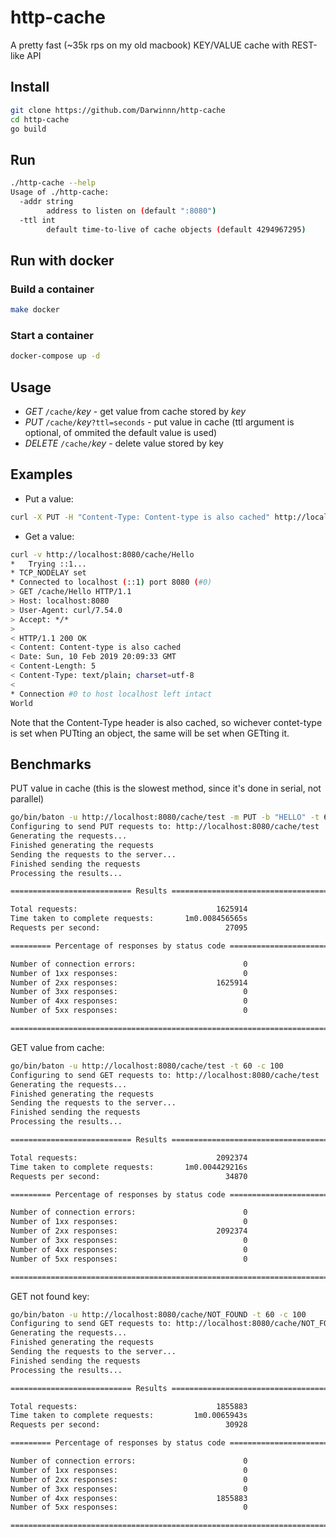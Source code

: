 # http-cache

A pretty fast (~35k rps on my old macbook) KEY/VALUE cache with REST-like API

## Install

```bash
git clone https://github.com/Darwinnn/http-cache
cd http-cache
go build
```

## Run

```bash
./http-cache --help
Usage of ./http-cache:
  -addr string
    	address to listen on (default ":8080")
  -ttl int
    	default time-to-live of cache objects (default 4294967295)
```

## Run with docker

### Build a container

```bash
make docker
```

### Start a container

```bash
docker-compose up -d
```

## Usage

- *GET* `/cache/`*key* - get value from cache stored by *key*
- *PUT* `/cache/`*key*`?ttl=seconds` - put value in cache (ttl argument is optional, of ommited the default value is used)
- *DELETE* `/cache/`*key* - delete value stored by key


## Examples

- Put a value:

```bash
curl -X PUT -H "Content-Type: Content-type is also cached" http://localhost:8080/cache/Hello -d "World"
```

- Get a value:

```bash
curl -v http://localhost:8080/cache/Hello
*   Trying ::1...
* TCP_NODELAY set
* Connected to localhost (::1) port 8080 (#0)
> GET /cache/Hello HTTP/1.1
> Host: localhost:8080
> User-Agent: curl/7.54.0
> Accept: */*
>
< HTTP/1.1 200 OK
< Content: Content-type is also cached
< Date: Sun, 10 Feb 2019 20:09:33 GMT
< Content-Length: 5
< Content-Type: text/plain; charset=utf-8
<
* Connection #0 to host localhost left intact
World
```

Note that the Content-Type header is also cached, so wichever contet-type is set when PUTting an object, the same will be set when GETting it.

## Benchmarks

PUT value in cache (this is the slowest method, since it's done in serial, not parallel)

```bash
go/bin/baton -u http://localhost:8080/cache/test -m PUT -b "HELLO" -t 60 -c 100
Configuring to send PUT requests to: http://localhost:8080/cache/test
Generating the requests...
Finished generating the requests
Sending the requests to the server...
Finished sending the requests
Processing the results...

=========================== Results ========================================

Total requests:                               1625914
Time taken to complete requests:       1m0.008456565s
Requests per second:                            27095

========= Percentage of responses by status code ==========================

Number of connection errors:                        0
Number of 1xx responses:                            0
Number of 2xx responses:                      1625914
Number of 3xx responses:                            0
Number of 4xx responses:                            0
Number of 5xx responses:                            0

===========================================================================
```

GET value from cache: 

```bash
go/bin/baton -u http://localhost:8080/cache/test -t 60 -c 100
Configuring to send GET requests to: http://localhost:8080/cache/test
Generating the requests...
Finished generating the requests
Sending the requests to the server...
Finished sending the requests
Processing the results...

=========================== Results ========================================

Total requests:                               2092374
Time taken to complete requests:       1m0.004429216s
Requests per second:                            34870

========= Percentage of responses by status code ==========================

Number of connection errors:                        0
Number of 1xx responses:                            0
Number of 2xx responses:                      2092374
Number of 3xx responses:                            0
Number of 4xx responses:                            0
Number of 5xx responses:                            0

===========================================================================
```

GET not found key:

```bash
go/bin/baton -u http://localhost:8080/cache/NOT_FOUND -t 60 -c 100
Configuring to send GET requests to: http://localhost:8080/cache/NOT_FOUND
Generating the requests...
Finished generating the requests
Sending the requests to the server...
Finished sending the requests
Processing the results...

=========================== Results ========================================

Total requests:                               1855883
Time taken to complete requests:         1m0.0065943s
Requests per second:                            30928

========= Percentage of responses by status code ==========================

Number of connection errors:                        0
Number of 1xx responses:                            0
Number of 2xx responses:                            0
Number of 3xx responses:                            0
Number of 4xx responses:                      1855883
Number of 5xx responses:                            0

===========================================================================
```
